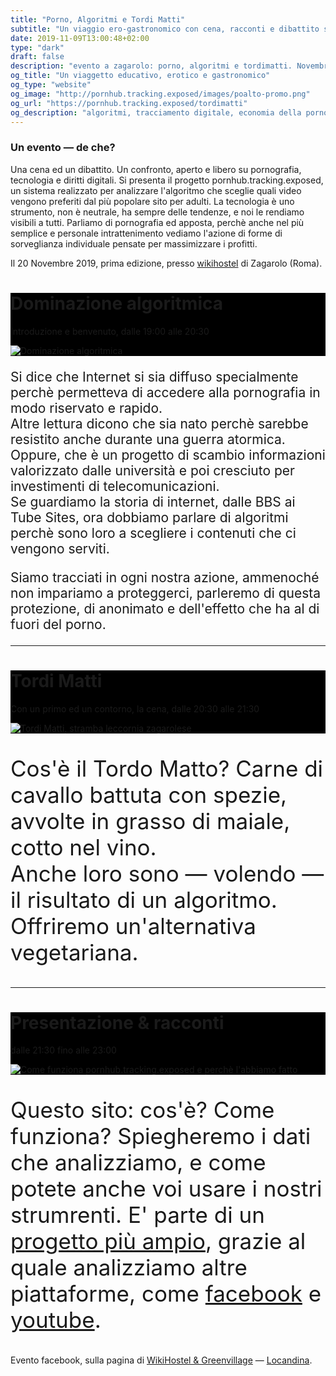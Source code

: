 ```yaml
---
title: "Porno, Algoritmi e Tordi Matti"
subtitle: "Un viaggio ero-gastronomico con cena, racconti e dibattito sul progetto pornhub.tracking.exposed"
date: 2019-11-09T13:00:48+02:00
type: "dark"
draft: false
description: "evento a zagarolo: porno, algoritmi e tordimatti. Novembre 2019"
og_title: "Un viaggetto educativo, erotico e gastronomico"
og_type: "website"
og_image: "http://pornhub.tracking.exposed/images/poalto-promo.png"
og_url: "https://pornhub.tracking.exposed/tordimatti"
og_description: "algoritmi, tracciamento digitale, economia della pornografia. Una analisi dell'algoritmo di pornhub e come questo influice sulla nostra percezione della sessualità"
---
```


### Un evento ― de che?

Una cena ed un dibattito. Un confronto, aperto e libero su pornografia, tecnologia e diritti digitali.
Si presenta il progetto pornhub.tracking.exposed, un sistema realizzato per analizzare l'algoritmo che sceglie quali video vengono preferiti dal più popolare sito per adulti.
La tecnologia è uno strumento, non è neutrale, ha sempre delle tendenze, e noi le rendiamo visibili a tutti.
Parliamo di pornografia ed apposta, perchè anche nel più semplice e personale intrattenimento vediamo l'azione di forme di sorveglianza individuale pensate per massimizzare i profitti.

Il 20 Novembre 2019, prima edizione, presso [wikihostel](https://wikihostel.it) di Zagarolo (Roma).

<div class="row">
  <div class="col-sm-6">
    <div class="card" style="background-color:black">
      <div class="card-body">
        <h1 class="card-title">Dominazione algoritmica</h1>
        <p class="card-text">Introduzione e benvenuto, dalle 19:00 alle 20:30</p>
      </div>
      <img class="card-img-top" src="/images/algorithmdom.svg" alt="Dominazione algoritmica">
    </div>
  </div>
  <div class="col-sm-6">
    <p style="font-size:1.5em" class="font-weight-light">
      Si dice che Internet si sia diffuso specialmente perchè permetteva di accedere alla pornografia in modo riservato e rapido.
      <br>
      Altre lettura dicono che sia nato perchè sarebbe resistito anche durante una guerra atormica.
      <br>
      Oppure, che è un progetto di scambio informazioni valorizzato dalle università e poi cresciuto per investimenti di telecomunicazioni.
      <br>
      Se guardiamo la storia di internet, dalle BBS ai Tube Sites, ora dobbiamo parlare di algoritmi perchè sono loro a scegliere i contenuti che ci vengono serviti.
    </p>
    <p style="font-size:1.5em" class="font-weight-light">
      Siamo tracciati in ogni nostra azione, ammenoché non impariamo a proteggerci, parleremo di questa protezione, di anonimato e dell'effetto che ha al di fuori del porno.
    </p>
  </div>
</div>

---

<div class="row">
  <div class="col-sm-6">
    <div class="card" style="background-color:black">
      <div class="card-body">
        <h1 class="card-title">Tordi Matti</h1>
        <p class="card-text">Con un primo ed un contorno, la cena, dalle 20:30 alle 21:30</p>
      </div>
      <img class="card-img-top" src="/images/tordi-matti-di-zagarolo.jpg" alt="Tordi Matti, stramba leccornia zagarolese">
    </div>
  </div>
  <div class="col-sm-6">
    <p style="font-size:2.5em" class="font-weight-light">
      Cos'è il Tordo Matto? Carne di cavallo battuta con spezie, avvolte in grasso di maiale, cotto nel vino.
      <br>
      Anche loro sono ― volendo ― il risultato di un algoritmo.
      <br>
      Offriremo un'alternativa vegetariana.
    </p>
  </div>
</div>

---

<div class="row">
  <div class="col-sm-6">
    <div class="card" style="background-color:black">
      <div class="card-body">
        <h1 class="card-title">Presentazione & racconti</h1>
        <p class="card-text">dalle 21:30 fino alle 23:00</p>
      </div>
      <img class="card-img-top" src="/images/pov.svg" alt="Come funziona pornhub.tracking.exposed e perchè l'abbiamo fatto">
    </div>
  </div>
  <div class="col-sm-6">
    <p style="font-size:2.5em" class="font-weight-light">
      Questo sito: cos'è? Come funziona? Spiegheremo i dati che analizziamo, e come potete anche voi usare i nostri strumrenti. E' parte di un <a href="https://tracking.exposed">progetto più ampio</a>, grazie al quale analizziamo altre piattaforme, come <a href="https://facebook.tracking.exposed">facebook</a> e <a href="https://youtube.tracking.exposed">youtube</a>.
    </p>
  </div>
</div>

Evento facebook, sulla pagina di [WikiHostel & Greenvillage](https://www.facebook.com/events/514731399080540/) ― [Locandina](https://raw.githubusercontent.com/tracking-exposed/pornhub.tracking.exposed/65005ced7fa4d2f7f4774f29af7550358fa7ea66/static/images/poalto-locandina.jpg).
